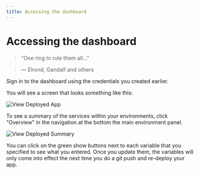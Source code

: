 ```yaml
---
title: Accessing the dashboard
---
```


# Accessing the dashboard

> "One ring to rule them all..."

> — Elrond, Gandalf and others

Sign in to the dashboard using the credentials you created earlier.

You will see a screen that looks something like this:

![View Deployed App](http://cdn2.dropmark.com/45280/4ce8f48eaae63fd58ee8fff263b1173e61111da4/db_archive-list.png)

To see a summary of the services within your environments, click "Overview" in the navigation at the bottom the main environment panel.

![View Deployed Summary](http://cdn2.dropmark.com/45280/fe15afd0d9e39e95b6d9bbb21bc302c5288cb81f/db_deployed-overview.png)

You can click on the green show buttons next to each variable that you specified to see what you entered. Once you update them, the variables will only come into effect the next time you do a git push and re-deploy your app.
